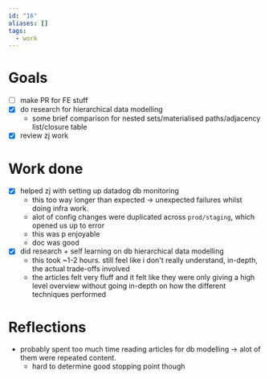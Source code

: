 ```yaml
---
id: "16"
aliases: []
tags:
  - work
---
```


# Goals 
- [ ] make PR for FE stuff
- [x] do research for hierarchical data modelling
  - some brief comparison for nested sets/materialised paths/adjacency list/closure table
- [x] review zj work

# Work done 
- [x] helped zj with setting up datadog db monitoring 
  - this too way longer than expected -> unexpected failures whilst doing infra work. 
  - alot of config changes were duplicated across `prod/staging`, which opened us up to error 
  - this was p enjoyable
  - doc was good
- [x] did research + self learning on db hierarchical data modelling 
  - this took ~1-2 hours. still feel like i don't really understand, in-depth, the actual trade-offs involved
  - the articles felt very fluff and it felt like they were only giving a high level overview without going in-depth on how the different techniques performed

# Reflections 
- probably spent too much time reading articles for db modelling -> alot of them were repeated content. 
  - hard to determine good stopping point though

